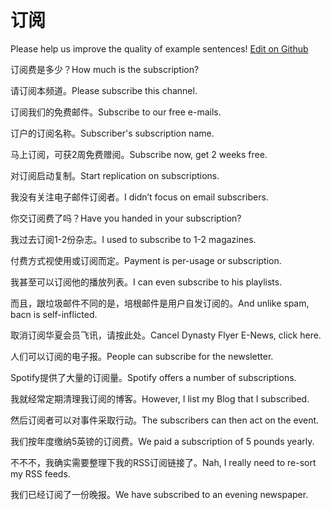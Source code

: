 # 订阅

Please help us improve the quality of example sentences! [Edit on Github](https://github.com/jiyushe/jiyu-example-sentence-source/blob/main/chinese/dingyue_1.md)

<p><span class="chinese">订阅费是多少？</span><span class="english">How much is the subscription?</span></p>

<p><span class="chinese">请订阅本频道。</span><span class="english">Please subscribe this channel.</span></p>

<p><span class="chinese">订阅我们的免费邮件。</span><span class="english">Subscribe to our free e-mails.</span></p>

<p><span class="chinese">订户的订阅名称。</span><span class="english">Subscriber's subscription name.</span></p>

<p><span class="chinese">马上订阅，可获2周免费赠阅。</span><span class="english">Subscribe now, get 2 weeks free.</span></p>

<p><span class="chinese">对订阅启动复制。</span><span class="english">Start replication on subscriptions.</span></p>

<p><span class="chinese">我没有关注电子邮件订阅者。</span><span class="english">I didn’t focus on email subscribers.</span></p>

<p><span class="chinese">你交订阅费了吗？</span><span class="english">Have you handed in your subscription?</span></p>

<p><span class="chinese">我过去订阅1-2份杂志。</span><span class="english">I used to subscribe to 1-2 magazines.</span></p>

<p><span class="chinese">付费方式视使用或订阅而定。</span><span class="english">Payment is per-usage or subscription.</span></p>

<p><span class="chinese">我甚至可以订阅他的播放列表。</span><span class="english">I can even subscribe to his playlists.</span></p>

<p><span class="chinese">而且，跟垃圾邮件不同的是，培根邮件是用户自发订阅的。</span><span class="english">And unlike spam, bacn is self-inflicted.</span></p>

<p><span class="chinese">取消订阅华夏会员飞讯，请按此处。</span><span class="english">Cancel Dynasty Flyer E-News, click here.</span></p>

<p><span class="chinese">人们可以订阅的电子报。</span><span class="english">People can subscribe for the newsletter.</span></p>

<p><span class="chinese">Spotify提供了大量的订阅量。</span><span class="english">Spotify offers a number of subscriptions.</span></p>

<p><span class="chinese">我就经常定期清理我订阅的博客。</span><span class="english">However, I list my Blog that I subscribed.</span></p>

<p><span class="chinese">然后订阅者可以对事件采取行动。</span><span class="english">The subscribers can then act on the event.</span></p>

<p><span class="chinese">我们按年度缴纳5英镑的订阅费。</span><span class="english">We paid a subscription of 5 pounds yearly.</span></p>

<p><span class="chinese">不不不，我确实需要整理下我的RSS订阅链接了。</span><span class="english">Nah, I really need to re-sort my RSS feeds.</span></p>

<p><span class="chinese">我们已经订阅了一份晚报。</span><span class="english">We have subscribed to an evening newspaper.</span></p>

